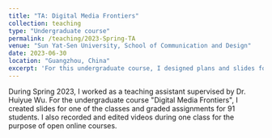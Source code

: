 ```yaml
---
title: "TA: Digital Media Frontiers"
collection: teaching
type: "Undergraduate course"
permalink: /teaching/2023-Spring-TA
venue: "Sun Yat-Sen University, School of Communication and Design"
date: 2023-06-30
location: "Guangzhou, China"
excerpt: 'For this undergraduate course, I designed plans and slides for one of the classes and graded assignments for 91 students.'
---
```


During Spring 2023, I worked as a teaching assistant supervised by Dr. Huiyue Wu. For the undergraduate course "Digital Media Frontiers", I created slides for one of the classes and graded assignments for 91 students. I also recorded and edited videos during one class for the purpose of open online courses.
